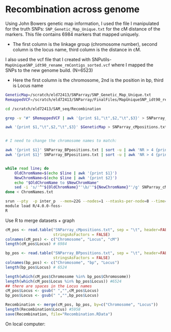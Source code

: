 # Recombination across genome

Using John Bowers genetic map information, I used the file I manipulated for the truth SNPs: `SNP_Genetic_Map_Unique.txt` for the cM distance of the markers. This file contains 6984 markers that mapped uniquely. 
- The first column is the linkage group (chromosome number), second column is the locus name, third column is the distance in cM.

I also used the vcf file that I created with SNPutils- `MapUniqueSNP_idt90_rename_rmContigs_sorted.vcf` where I mapped the SNPs to the new genome build. (N=6523)
- Here the first column is the chromosome, 2nd is the position in bp, third is Locus name


```bash
GeneticMap=/scratch/eld72413/SNParray/SNP_Genetic_Map_Unique.txt
RemappedVCF=/scratch/eld72413/SNParray/FinalFiles/MapUniqueSNP_idt90_rename_rmContigs_sorted.vcf

cd /scratch/eld72413/SAM_seq/Recombination

grep -v "#" $RemappedVCF | awk '{print $1,"\t",$2,"\t",$3}' > SNParray_BPpositions.txt

awk '{print $1,"\t",$2,"\t",$3}' $GeneticMap > SNParray_cMpositions.txt


# I need to change the chromosome names to match:

awk '{print $1}' SNParray_BPpositions.txt | sort -u | awk 'NR > 4 {print $0}' # need to remove the four contigs
awk '{print $1}' SNParray_BPpositions.txt | sort -u | awk 'NR > 4 {print $0}' | cat -n > ChromNames.txt 


while read line; do
	OldChromName=$(echo $line | awk '{print $1}')
	NewChromName=$(echo $line | awk '{print $2}')
	echo "$OldChromName to $NewChromName"
	sed -i 's/'^"${OldChromName}"'\b/'"${NewChromName}"'/g' SNParray_cMpositions.txt
done < ChromNames.txt

srun --pty  -p inter_p  --mem=22G --nodes=1 --ntasks-per-node=8 --time=6:00:00 --job-name=qlogin /bin/bash -l
module load R/4.0.0-foss-
R
```

Use R to merge datasets + graph
```R
cM_pos <- read.table("SNParray_cMpositions.txt", sep = "\t", header=FALSE,
                     stringsAsFactors = FALSE)
colnames(cM_pos) <- c("Chromosome", "Locus", "cM")
length(cM_pos$Locus) # 6984

bp_pos <- read.table("SNParray_BPpositions.txt", sep = "\t", header=FALSE,
                     stringsAsFactors = FALSE)
colnames(bp_pos) <- c("Chromosome", "bp", "Locus")
length(bp_pos$Locus) # 6524

length(which(cM_pos$Chromosome %in% bp_pos$Chromosome))
length(which(cM_pos$Locus %in% bp_pos$Locus)) #6524
## there are spaces in the Locus names
cM_pos$Locus <- gsub(" ","",cM_pos$Locus)
bp_pos$Locus <- gsub(" ","",bp_pos$Locus)

Recombination <- merge(cM_pos, bp_pos, by=c("Chromosome", "Locus"))
length(Recombination$Locus) #5958
save(Recombination, file="Recombination.RData")
```

On local computer: